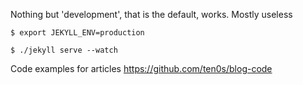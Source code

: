Nothing but 'development', that is the default, works. Mostly useless

```
$ export JEKYLL_ENV=production
```

```
$ ./jekyll serve --watch
```

Code examples for articles https://github.com/ten0s/blog-code
